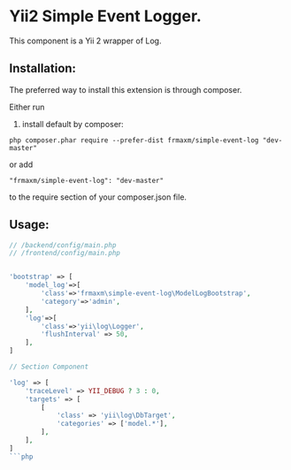 Yii2 Simple Event Logger.
==================

This component  is a Yii 2 wrapper of Log.

Installation:
------------

The preferred way to install this extension is through composer.

Either run
1) install default by composer:
```
php composer.phar require --prefer-dist frmaxm/simple-event-log "dev-master"
```
or add
```
"frmaxm/simple-event-log": "dev-master"
```
to the require section of your composer.json file.

Usage:
------

```php
// /backend/config/main.php
// /frontend/config/main.php


'bootstrap' => [
    'model_log'=>[
        'class'=>'frmaxm\simple-event-log\ModelLogBootstrap',
        'category'=>'admin',
    ],
    'log'=>[
        'class'=>'yii\log\Logger',
        'flushInterval' => 50,
    ],
]

// Section Component

'log' => [
    'traceLevel' => YII_DEBUG ? 3 : 0,
    'targets' => [
        [
            'class' => 'yii\log\DbTarget',
            'categories' => ['model.*'],
        ],
    ],
]
```php
